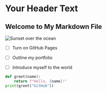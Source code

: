 # Your Header Text

## Welcome to My Markdown File

![Sunset over the ocean](https://images.unsplash.com/photo-1507525428034-b723cf961d3e)

- [ ] Turn on GitHub Pages  
- [ ] Outline my portfolio  
- [ ] Introduce myself to the world  


```python
def greet(name):
    return f"Hello, {name}!"
print(greet("GitHub"))



